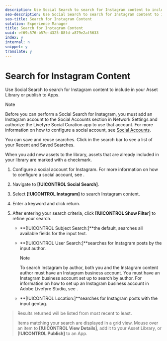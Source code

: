 ```yaml
---
description: Use Social Search to search for Instagram content to include in your Asset Library or publish to Apps.
seo-description: Use Social Search to search for Instagram content to include in your Asset Library or publish to Apps.
seo-title: Search for Instagram Content
solution: Experience Manager
title: Search for Instagram Content
uuid: ef69c576-b57e-4325-88fd-a879e2af5633
index: y
internal: n
snippet: y
translate: y
---
```


# Search for Instagram Content

Use Social Search to search for Instagram content to include in your Asset Library or publish to Apps.

>[!NOTE]
>
>Before you can perform a Social Search for Instagram, you must add an Instagram account to the Social Accounts section in Network Settings and authorize the Livefyre Social Curation app to use that account. For more information on how to configure a social account, see [Social Accounts](c_social_accounts.md#c_social_accounts).

You can save and reuse searches. Click in the search bar to see a list of your Recent and Saved Searches.

When you add new assets to the library, assets that are already included in your library are marked with a checkmark.

1. Configure a social account for Instagram. For more information on how to configure a social account, see [](t_configure_social_accout_instagram/t_configure_social_accout_instagram.md#t_configure_social_accout_instagram).
1. Navigate to **[!UICONTROL Social Search]**.
1. Select **[!UICONTROL Instagram]** to search Instagram content.
1. Enter a keyword and click return.
1. After entering your search criteria, click **[!UICONTROL Show Filter]** to refine your search.

    * **[!UICONTROL Subject Search:]**the default, searches all available fields for the input text.
    * **[!UICONTROL User Search:]**searches for Instagram posts by the input author.    
    
      >[!NOTE]
      >
      >To search Instagram by author, both you and the Instagram content author must have an Instagram business account. You must have an Instagram business account set up to search by author. For information on how to set up an Instagram business account in Adobe Livefyre Studio, see [](t_configure_social_accout_instagram/c_about_instagram_accounts.md#c_about_instagram_accounts).

    * **[!UICONTROL Location:]**searches for Instagram posts with the input geotag.

>Results returned will be listed from most recent to least.
>
>Items matching your search are displayed in a grid view. Mouse over an item to **[!UICONTROL View Details]**, add it to your Asset Library, or **[!UICONTROL Publish]** to an App.

